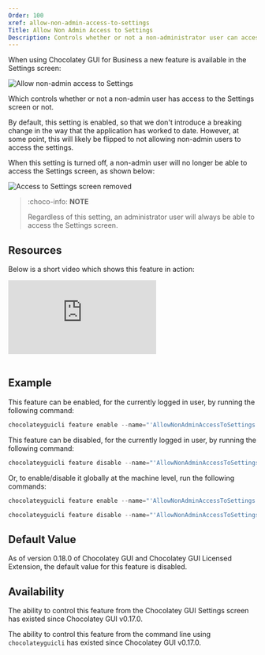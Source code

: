 ```yaml
---
Order: 100
xref: allow-non-admin-access-to-settings
Title: Allow Non Admin Access to Settings
Description: Controls whether or not a non-administrator user can access the Settings Screen.  NOTE - This feature will only work when using the licensed extension for Chocolatey and Chocolatey GUI.
---
```


When using Chocolatey GUI for Business a new feature is available in the Settings screen:

![Allow non-admin access to Settings](/assets/images/chocolatey-gui/allow_non_admin_access_to_settings.png "Allow non-admin access to Settings")

Which controls whether or not a non-admin user has access to the Settings screen or not.

By default, this setting is enabled, so that we don't introduce a breaking change in the way that the application has worked to date.  However, at some point, this will likely be flipped to not allowing non-admin users to access the settings.

When this setting is turned off, a non-admin user will no longer be able to access the Settings screen, as shown below:

![Access to Settings screen removed](/assets/images/chocolatey-gui/access_to_settings_removed.png "Access to Settings screen removed")

> :choco-info: **NOTE**
>
> Regardless of this setting, an administrator user will always be able to access the Settings screen.

## Resources

Below is a short video which shows this feature in action:

<p>
<div class="ratio ratio-16x9">
    <iframe src="https://www.youtube.com/embed/37xgLXJc2tc?list=PL84yg23i9GBjAMY0OfHfn-MH4rviaccuc" frameborder="0" allow="autoplay; encrypted-media" allowfullscreen>
    </iframe>
</div>
<br>
</p>

## Example

This feature can be enabled, for the currently logged in user, by running the following command:

```powershell
chocolateyguicli feature enable --name="'AllowNonAdminAccessToSettings'"
```

This feature can be disabled, for the currently logged in user, by running the following command:

```powershell
chocolateyguicli feature disable --name="'AllowNonAdminAccessToSettings'"
```

Or, to enable/disable it globally at the machine level, run the following commands:

```powershell
chocolateyguicli feature enable --name="'AllowNonAdminAccessToSettings'" --global

chocolateyguicli feature disable --name="'AllowNonAdminAccessToSettings'" --global
```

## Default Value

As of version 0.18.0 of Chocolatey GUI and Chocolatey GUI Licensed Extension, the default value for this feature is disabled.

## Availability

The ability to control this feature from the Chocolatey GUI Settings screen has existed since Chocolatey GUI v0.17.0.

The ability to control this feature from the command line using `chocolateyguicli` has existed since Chocolatey GUI
v0.17.0.
